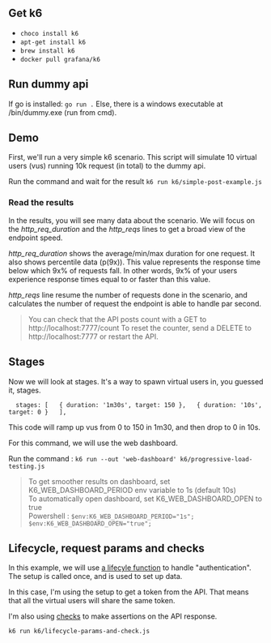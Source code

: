 ## Get k6

- `choco install k6`
- `apt-get install k6`
- `brew install k6`
- `docker pull grafana/k6`

## Run dummy api

If go is installed:  `go run .`
Else, there is a windows executable at /bin/dummy.exe (run from cmd).

## Demo

First, we'll run a very simple k6 scenario.
This script will simulate 10 virtual users (vus) running 10k request (in total) to the dummy api.

Run the command and wait for the result `k6 run k6/simple-post-example.js`


### Read the results

In the results, you will see many data about the scenario.
We will focus on the *http_req_duration*  and the *http_reqs* lines to get a broad view of the endpoint speed.

*http_req_duration* shows the average/min/max duration for one request. It also shows percentile data (p(9x)). 
This value represents the response time below which 9x% of requests fall. In other words, 9x% of your users experience response times equal to or faster than this value.

*http_reqs* line resume the number of requests done in the scenario, and calculates the number of request the endpoint is able to handle par second.


> You can check that the API posts count with a GET to http://localhost:7777/count
To reset the counter, send a DELETE to http://localhost:7777 or restart the API.


## Stages

Now we will look at stages. 
It's a way to spawn virtual users in, you guessed it, stages.

`  stages: [  
    { duration: '1m30s', target: 150 },  
    { duration: '10s', target: 0 }  
  ],`
  
This code will ramp up vus from 0 to 150 in 1m30, and then drop to 0 in 10s.

For this command, we will use the web dashboard.

Run the command : `k6 run --out 'web-dashboard' k6/progressive-load-testing.js`

> To get smoother results on dashboard, set K6_WEB_DASHBOARD_PERIOD env variable to 1s (default 10s)  
> To automatically open dashboard, set K6_WEB_DASHBOARD_OPEN to true  
> Powershell : `$env:K6_WEB_DASHBOARD_PERIOD="1s"; $env:K6_WEB_DASHBOARD_OPEN="true";`


## Lifecycle, request params and checks


In this example, we will use [a lifecyle function](https://k6.io/docs/using-k6/test-lifecycle/#overview-of-the-lifecycle-stages) to handle "authentication".
The setup is called once, and is used to set up data.

In this case, I'm using the setup to get a token from the API. That means that all the virtual users will share the same token.

I'm also using [checks](https://k6.io/docs/using-k6/checks/) to make assertions on the API response.

`k6 run k6/lifecycle-params-and-check.js`
